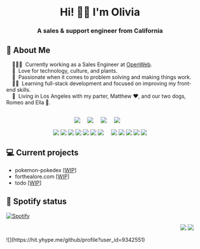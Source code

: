 <h1 align="center">Hi! 👋🏼 I'm Olivia</h1>
<h3 align="center">A sales & support engineer from California</h3>

## 💬 About Me

&nbsp;&nbsp;&nbsp; 👩🏼‍💻 &nbsp;Currently working as a Sales Engineer at [OpenWeb](https://www.openweb.com/). \
&nbsp;&nbsp;&nbsp; :seedling: &nbsp;Love for technology, culture, and plants.\
&nbsp;&nbsp;&nbsp; :heartbeat: &nbsp;Passionate when it comes to problem solving and making things work.\
&nbsp;&nbsp;&nbsp; ✍🏼 &nbsp;Learning full-stack development and focused on improving my front-end skills.\
&nbsp;&nbsp;&nbsp; 🏡 &nbsp;Living in Los Angeles with my parter, Matthew ❤️, and our two dogs, Romeo and Ella 🐾.\
&nbsp; 

<p align="center">
  <a href="mailto:oliviawissig@gmail.com?subject=Hello%20Olivia%20Wissig"><img src="https://img.shields.io/badge/gmail-%23D14836.svg?&style=for-the-badge&logo=gmail&logoColor=white" /></a>&nbsp;&nbsp;&nbsp;&nbsp;
  <a href="https://www.facebook.com/oliviawissig"><img src="https://img.shields.io/badge/facebook-%233B5998.svg?&style=for-the-badge&logo=facebook&logoColor=white" /></a>&nbsp;&nbsp;&nbsp;&nbsp;
  <a href="https://www.linkedin.com/in/oliviawissig/"><img src="https://img.shields.io/badge/linkedin-%230077B5.svg?&style=for-the-badge&logo=linkedin&logoColor=white" /></a>&nbsp;&nbsp;&nbsp;&nbsp;
  <a href="https://oliviawissig.com/static/media/resume.a095990d91ed0259530c.pdf"><img src="https://img.shields.io/static/v1?logo=googledocs&label=&message=resume&color=D3D3D3&logoColor=AAA&style=for-the-badge" /></a>&nbsp;&nbsp;&nbsp;&nbsp;
</p>

<p align="center">
  <img src="https://img.shields.io/static/v1?label=&message=languages:&color=111&style=flat-square" />
  <img src="https://img.shields.io/static/v1?logo=react&label=&message=react&color=36465D&logoColor=AAA&style=flat-square" />
  <img src="https://img.shields.io/static/v1?logo=javascript&label=&message=javascript&color=36465D&logoColor=AAA&style=flat-square" />
  <img src="https://img.shields.io/static/v1?logo=html5&label=&message=html5&color=36465D&logoColor=AAA&style=flat-square" />
  <img src="https://img.shields.io/static/v1?logo=css3&label=&message=css3&color=36465D&logoColor=AAA&style=flat-square" />
  <img src="https://img.shields.io/static/v1?logo=python&label=&message=python&color=36465D&logoColor=AAA&style=flat-square" />
  <img src="https://img.shields.io/static/v1?logo=c%2B%2B&label=&message=c%2B%2B&color=36465D&logoColor=AAA&style=flat-square" />
  &nbsp;&nbsp;&nbsp;
  <img src="https://img.shields.io/static/v1?label=&message=tools:&color=111&style=flat-square" />
  <img src="https://img.shields.io/static/v1?logo=git&label=&message=git&color=36465D&logoColor=AAA&style=flat-square" />
  <img src="https://img.shields.io/static/v1?logo=github&label=&message=github&color=36465D&logoColor=AAA&style=flat-square" />
  <img src="https://img.shields.io/static/v1?logo=visual-studio-code&label=&message=vscode&color=36465D&logoColor=AAA&style=flat-square" />
  <img src="https://img.shields.io/static/v1?logo=intellij-idea&label=&message=intellij&color=36465D&logoColor=AAA&style=flat-square" />
</p>

## 💻 Current projects
- pokemon-pokedex <a href="https://github.com/oliviawissig/pokemon-pokedex">[WIP]</a>
- forthealore.com <a href="https://github.com/oliviawissig/forthealore">[WIP]</a>
- todo <a href="https://github.com/oliviawissig/">[WIP]</a>

## 🎵 Spotify status
[![Spotify](https://spotify-now-playing-olivia-wissigs-projects.vercel.app/api/spotify)](https://open.spotify.com/user/oliviawissig)
<p align="right">
  <img src="https://komarev.com/ghpvc/?username=oliviawissig&style=plastic&label=Views"><img>
  <img src="https://badges.pufler.dev/visits/oliviawissig/oliviawissig.github.io?color=black&logo=github" />
</p>
![](https://hit.yhype.me/github/profile?user_id=9342551)
